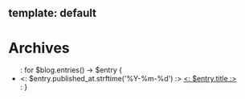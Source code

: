 template: default
---
# Archives

<ul class="archives">
: for $blog.entries() -> $entry {
<li><time><: $entry.published_at.strftime('%Y-%m-%d') :></time> <a href="<: $entry.site_path() | uri_for :>"><: $entry.title :></a></li>
: }
</ul>
